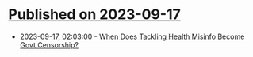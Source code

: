 # [Published on 2023-09-17](index.md)

* [2023-09-17, 02:03:00](https://soylentnews.org/politics/article.pl?sid=23/09/15/065240&from=rss) - [When Does Tackling Health Misinfo Become Govt Censorship?](https://soylentnews.org/politics/article.pl?sid=23/09/15/065240&from=rss)
